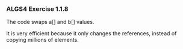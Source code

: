 ### ALGS4 Exercise 1.1.8

The code swaps a[] and b[] values.

It is very efficient because it only changes the references, instead of copying millions of elements.